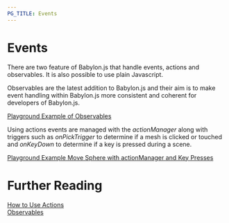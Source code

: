 ```yaml
---
PG_TITLE: Events
---
```


# Events

There are two feature of Babylon.js that handle events, actions and observables. It is also possible to use plain Javascript.

Observables are the latest addition to Babylon.js and their aim is to make event handling within Babylon.js more consistent and coherent for developers of Babylon.js.

[Playground Example of Observables](https://www.babylonjs-playground.com/#Y1W3F9)

Using actions events are managed with the _actionManager_ along with triggers such as _onPickTrigger_ to determine if a mesh is clicked or touched and _onKeyDown_ to determine if a key is pressed during a scene.

[Playground Example Move Sphere with actionManager and Key Presses](https://www.babylonjs-playground.com/#Y1W3F9)

# Further Reading

[How to Use Actions](/how_to/How_to_use_Actions)  
[Observables](/how_to/Observables)



